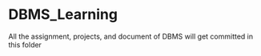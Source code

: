 # DBMS_Learning
All the assignment, projects, and document of DBMS will get committed in this folder
